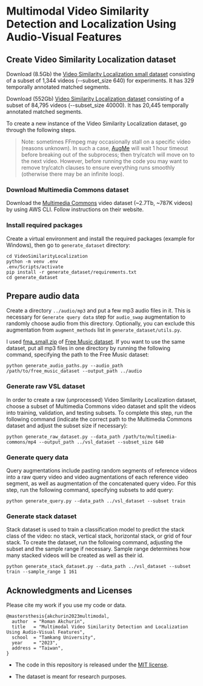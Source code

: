 # Multimodal Video Similarity Detection and Localization Using Audio-Visual Features

## Create Video Similarity Localization dataset

Download (8.5Gb) the [Video Similarity Localization small dataset](https://tku365-my.sharepoint.com/:f:/g/personal/610785015_o365_tku_edu_tw/EtpZAWxJHphKonletxX0SrwBCqRR2O2jVFHKVPw5l-msVw?e=Vjxs5C) consisting of a subset of 1,344 videos (--subset_size 640) for experiments. It has 329 temporally annotated matched segments.

Download (552Gb) [Video Similarity Localization dataset](https://tku365-my.sharepoint.com/:f:/g/personal/610785015_o365_tku_edu_tw/EuMiWi1h77hCrPPkjoyn8goBPHDPRzfUKs5nt5rrXyKjvw?e=W1Z7if) consisting of a subset of 84,795 videos (--subset_size 40000). It has 20,445 temporally annotated matched segments.

To create a new instance of the Video Similarity Localization dataset, go through the following steps.

> Note: sometimes FFmpeg may occasionally stall on a specific video (reasons unknown). In such a case, [AugMe](https://github.com/romanak/AugMe) will wait 1 hour timeout before breaking out of the subprocess; then try/catch will move on to the next video. However, before running the code you may want to remove try/catch clauses to ensure everything runs smoothly (otherwise there may be an infinite loop).

### Download Multimedia Commons dataset

Download the [Multimedia Commons](http://multimediacommons.org/) video dataset (~2.7Tb, ~787K videos) by using AWS CLI. Follow instructions on their website.

### Install required packages

Create a virtual environment and install the required packages (example for Windows), then go to `generate_dataset` directory:

```plaintext
cd VideoSimilarityLocalization
python -m venv .env
.env/Scripts/activate
pip install -r generate_dataset/requirements.txt
cd generate_dataset
```

## Prepare audio data

Create a directory `../audio/mp3` and put a few mp3 audio files in it. This is necessary for `Generate query data` step for `audio_swap` augmentation to randomly choose audio from this directory. Optionally, you can exclude this augmentation from `augment_methods` list in `generate_dataset/utils.py`.

I used [fma_small.zip](https://os.unil.cloud.switch.ch/fma/fma_small.zip) of [Free Music dataset](https://github.com/mdeff/fma). If you want to use the same dataset, put all mp3 files in one directory by running the following command, specifying the path to the Free Music dataset:

```plaintext
python generate_audio_paths.py --audio_path /path/to/free_music_dataset --output_path ../audio
```

### Generate raw VSL dataset

In order to create a raw (unprocessed) Video Similarity Localization dataset, choose a subset of Multimedia Commons video dataset and split the videos into training, validation, and testing subsets. To complete this step, run the following command (indicate the correct path to the Multimedia Commons dataset and adjust the subset size if necessary):

```plaintext
python generate_raw_dataset.py --data_path /path/to/multimedia-commons/mp4 --output_path ../vsl_dataset --subset_size 640
```

### Generate query data

Query augmentations include pasting random segments of reference videos into a raw query video and video augmentations of each reference video segment, as well as augmentation of the concatenated query video. For this step, run the following command, specifying subsets to add query:

```plaintext
python generate_query.py --data_path ../vsl_dataset --subset train
```

### Generate stack dataset

Stack dataset is used to train a classification model to predict the stack class of the video: no stack, vertical stack, horizontal stack, or grid of four stack. To create the dataset, run the following command, adjusting the subset and the sample range if necessary. Sample range determines how many stacked videos will be created as well as their id.

```plaintext
python generate_stack_dataset.py --data_path ../vsl_dataset --subset train --sample_range 1 161
```

## Acknowledgments and Licenses

Please cite my work if you use my code or data.

```
@mastersthesis{akchurin2023multimodal,
  author  = "Roman Akchurin",
  title   = "Multimodal Video Similarity Detection and Localization Using Audio-Visual Features",
  school  = "Tamkang University",
  year    = "2023",
  address = "Taiwan",
}
```

* The code in this repository is released under the [MIT license](LICENSE).

* The dataset is meant for research purposes.
